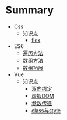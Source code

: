 # Summary
* Css
    * 知识点
        * [flex](Css/interview_flex.md)
* ES6
    * [遍历方法](ES6/interview_iterator.md)
    * [数组方法](ES6/interview_arrayMethods.md)
    * [数组拓展](ES6/interview_arrayExpand.md)
* Vue
    * 知识点
        * [双向绑定](Vue/interview/interview_mvvm.md)
        * [虚拟DOM](Vue/interview/interview_vdom.md)
        * [参数传递](Vue/interview/interview_paramsPassing.md)
        * [class与style](Vue/interview/interview_class&style.md)
